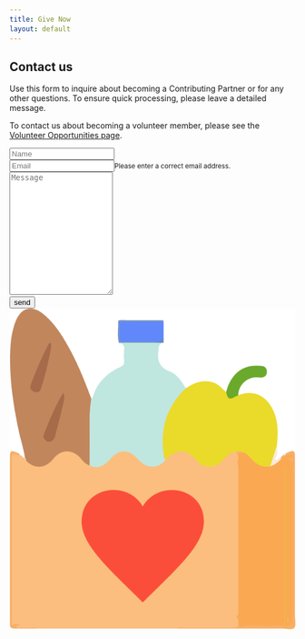 ```yaml
---
title: Give Now
layout: default
---
```


<div class="contact-clean">
  <form class="pulse animated" data-bss-subject="CRN Website Message"
    data-bss-recipient="5c9bf6ec469b800b59c422dc7a090ce7">
    <!--OLD RECIPIENT: 1a5c6f86b911bb41df41566b1f590a94 -->
    <h2 class="text-center">Contact us</h2>
    <p>
      Use this form to inquire about becoming a Contributing Partner or for
      any other questions. To ensure quick processing, please leave a
      detailed message.
    </p>
    <p>
      To contact us about becoming a volunteer member, please see the
      <a href="volunteer">Volunteer Opportunities page</a>.
    </p>
    <div class="form-group">
      <input class="form-control" type="text" name="name" placeholder="Name" />
    </div>
    <div class="form-group">
      <input class="form-control is-invalid" type="email" name="email" placeholder="Email" /><small
        class="form-text text-danger">Please enter a correct email address.</small>
    </div>
    <div class="form-group">
      <textarea class="form-control" name="message" placeholder="Message" rows="14"></textarea>
    </div>
    <div class="form-group">
      <button class="btn btn-primary" type="submit">send</button>
    </div>
  </form>
</div>
<section class="testimonials py-5 text-white px-1 px-md-5 margin-top-xl" style="min-height: 300px">
  <img src="assets/img/favicon2.png" class="icon-overlay" />
</section>
